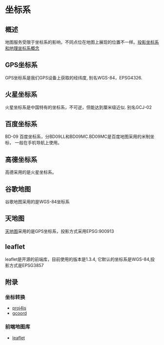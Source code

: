 # 坐标系

## 概述

地图服务受限于坐标系的影响，不同点位在地图上展现的位置不一样。[投影坐标系和地理坐标系概念](https://blog.csdn.net/qq_34149805/article/details/65634252)

## GPS坐标系

GPS坐标系是我们GPS设备上获取的经纬度, 别名WGS-84，EPSG4326.

## 火星坐标系
火星坐标系是中国特有的坐标系，不可逆，但能达到厘米级近似. 别名GCJ-02

## 百度坐标系

BD-09 百度坐标系，分BD09LL和BD09MC.BD09MC是百度地图采用的米制坐标， 一般在手机导航上使用。

## 高德坐标系

高德采用的是火星坐标系。

## 谷歌地图

谷歌地图采用的是WGS-84坐标系

## 天地图

[天地图](http://lbs.tianditu.com/home.html)采用的是GPS坐标系，投影方式采用EPSG:900913

## leaflet

leaflet是开源的前端库，目前使用的版本是1.3.4, 它默认的坐标系是WGS-84,投影方式是EPSG3857


## 附录

### 坐标转换

- [proj4js](http://proj4js.org/)
- [gcoord](https://github.com/hujiulong/gcoord)


### 前端地图库

- [leaflet](https://leafletjs.com/)
